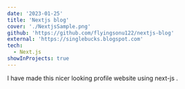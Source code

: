 ```yaml
---
date: '2023-01-25'
title: 'Nextjs blog'
cover: './NextjsSample.png'
github: 'https://github.com/flyingsonu122/nextjs-blog'
external: 'https://singlebucks.blogspot.com'
tech:
  - Next.js
showInProjects: true
---
```


I have made this nicer looking profile website using next-js .
